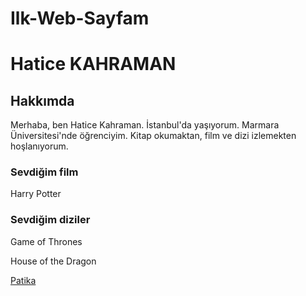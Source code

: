 # Ilk-Web-Sayfam
<h1>Hatice KAHRAMAN</h1>
<h2>Hakkımda</h2>
<p>Merhaba, ben Hatice Kahraman. İstanbul'da yaşıyorum. Marmara Üniversitesi'nde öğrenciyim. Kitap okumaktan, film ve dizi izlemekten hoşlanıyorum.</p>
<!--Önce sevdiğin filmi yaz-->
<h3>Sevdiğim film</h3>
<p>Harry Potter</p>
<!--En sevdiğin dizileri yaz-->
<h3>Sevdiğim diziler</h3>
<p>Game of Thrones</p>
<p>House of the Dragon</p>

<a href="https://www.patika.dev/">Patika</a>
